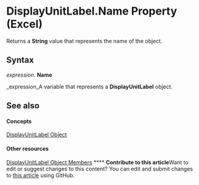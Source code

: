 
# DisplayUnitLabel.Name Property (Excel)

Returns a  **String** value that represents the name of the object.


## Syntax

 _expression_. **Name**

 _expression_A variable that represents a  **DisplayUnitLabel** object.


## See also


#### Concepts


 [DisplayUnitLabel Object](522dea6a-114f-3e0f-f8ae-6c2667c733dd.md)
#### Other resources


 [DisplayUnitLabel Object Members](e436232b-ac1e-0f9f-60d5-527c4b2b50f2.md)
****   **Contribute to this article**Want to edit or suggest changes to this content? You can edit and submit changes to  [this article](https://github.com/jhershey00/VBA_Excel_Test/OpenXMLCon/articles/a824490b-b983-a5a7-b95a-ae92ab7d15e0.md) using GitHub.

